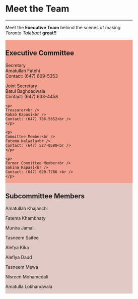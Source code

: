 <!DOCTYPE html>
<html>
<head>
<meta name="viewport" content="width=device-width, initial-scale=1">
<style>
* {
  box-sizing: border-box;
}

/* Create two equal columns that floats next to each other */
.column {
  float: left;
  width: 50%;
  padding: 10px;
}

/* Clear floats after the columns */
.row:after {
  content: "";
  display: table;
  clear: both;
}
</style>
</head>
<body>

<h1>Meet the Team</h1>

* * *

<p>Meet the <b>Executive Team</b> behind the scenes of making <i>Toronto Talebaat</i> <b>great!!</b></p>

<div class="row">
  <div class="column" style="background-color:#F4A18F;">
    <h2>Executive Committee</h2>
    <p>
    Secretary<br />
    Amatullah Fatehi<br />
    Contact: (647) 609-5353<br />
    </p>
    <p>
    Joint Secretary<br />
	Batul Baghdadwala<br />
	Contact: (647) 633-4458<br />
	</p>

	<p>
	Treasurer<br />
	Rabab Kapasi<br />
	Contact: (647) 786-5652<br />
	</p>

	<p>
	Committee Member<br />
	Fatema Nalwala<br />
	Contact: (647) 527-0580<br />
	</p>

	<p>
	Former Committee Member<br />
	Sakina Kapasi<br />
	Contact: (647) 620-7786 <br />
	</p>
  </div>
  <div class="column" style="background-color:#E1CAC5;">
    <h2>Subcommittee Members</h2>
    <p>Amatullah Khajanchi</p>
    <p>Fatema Khambhaty</p>
    <p>Munira Jamali</p>
    <p>Tasneem Saifee</p>
    <p>Alefya Kika</p>
    <p>Alefiya Daud</p>
    <p>Tasneem Mewa</p>
    <p>Nisreen Mohamedali</p>
    <p>Amatulla Lokhandwala</p>
  </div>
</div>

</body>
</html>
